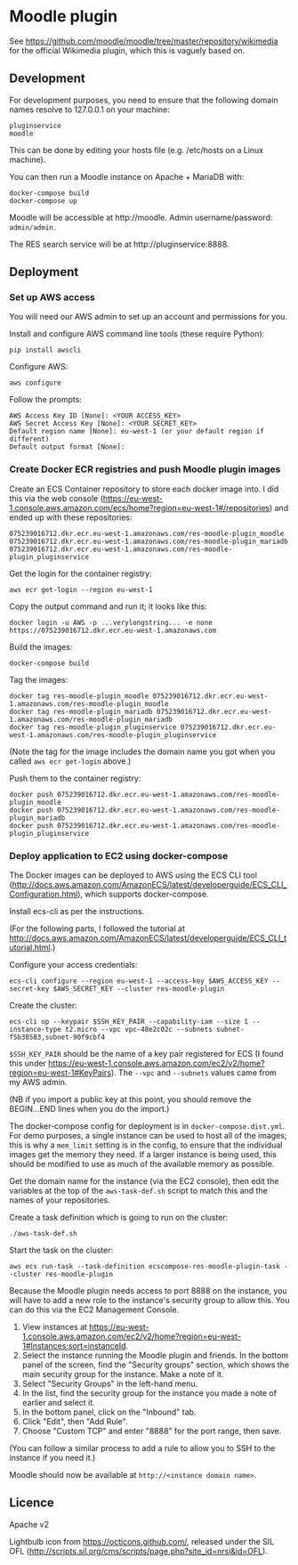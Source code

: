 # Moodle plugin

See https://github.com/moodle/moodle/tree/master/repository/wikimedia for the
official Wikimedia plugin, which this is vaguely based on.

## Development

For development purposes, you need to ensure that the following domain
names resolve to 127.0.0.1 on your machine:

    pluginservice
    moodle

This can be done by editing your hosts file (e.g. /etc/hosts on a Linux
machine).

You can then run a Moodle instance on Apache + MariaDB with:

    docker-compose build
    docker-compose up

Moodle will be accessible at http://moodle. Admin username/password:
`admin/admin`.

The RES search service will be at http://pluginservice:8888.

## Deployment

### Set up AWS access

You will need our AWS admin to set up an account and permissions for you.

Install and configure AWS command line tools (these require Python):

    pip install awscli

Configure AWS:

    aws configure

Follow the prompts:

    AWS Access Key ID [None]: <YOUR ACCESS_KEY>
    AWS Secret Access Key [None]: <YOUR SECRET_KEY>
    Default region name [None]: eu-west-1 (or your default region if different)
    Default output format [None]:

### Create Docker ECR registries and push Moodle plugin images

Create an ECS Container repository to store each docker image into. I did this via the web console (https://eu-west-1.console.aws.amazon.com/ecs/home?region=eu-west-1#/repositories) and ended up with these repositories:

    075239016712.dkr.ecr.eu-west-1.amazonaws.com/res-moodle-plugin_moodle
    075239016712.dkr.ecr.eu-west-1.amazonaws.com/res-moodle-plugin_mariadb
    075239016712.dkr.ecr.eu-west-1.amazonaws.com/res-moodle-plugin_pluginservice

Get the login for the container registry:

    aws ecr get-login --region eu-west-1

Copy the output command and run it; it looks like this:

    docker login -u AWS -p ...verylongstring... -e none https://075239016712.dkr.ecr.eu-west-1.amazonaws.com

Build the images:

    docker-compose build

Tag the images:

    docker tag res-moodle-plugin_moodle 075239016712.dkr.ecr.eu-west-1.amazonaws.com/res-moodle-plugin_moodle
    docker tag res-moodle-plugin_mariadb 075239016712.dkr.ecr.eu-west-1.amazonaws.com/res-moodle-plugin_mariadb
    docker tag res-moodle-plugin_pluginservice 075239016712.dkr.ecr.eu-west-1.amazonaws.com/res-moodle-plugin_pluginservice

(Note the tag for the image includes the domain name you got when you called `aws ecr get-login` above.)

Push them to the container registry:

    docker push 075239016712.dkr.ecr.eu-west-1.amazonaws.com/res-moodle-plugin_moodle
    docker push 075239016712.dkr.ecr.eu-west-1.amazonaws.com/res-moodle-plugin_mariadb
    docker push 075239016712.dkr.ecr.eu-west-1.amazonaws.com/res-moodle-plugin_pluginservice

### Deploy application to EC2 using docker-compose

The Docker images can be deployed to AWS using the ECS CLI tool (http://docs.aws.amazon.com/AmazonECS/latest/developerguide/ECS_CLI_Configuration.html), which supports docker-compose.

Install ecs-cli as per the instructions.

(For the following parts, I followed the tutorial at http://docs.aws.amazon.com/AmazonECS/latest/developerguide/ECS_CLI_tutorial.html.)

Configure your access credentials:

    ecs-cli configure --region eu-west-1 --access-key $AWS_ACCESS_KEY --secret-key $AWS_SECRET_KEY --cluster res-moodle-plugin

Create the cluster:

    ecs-cli up --keypair $SSH_KEY_PAIR --capability-iam --size 1 --instance-type t2.micro --vpc vpc-48e2c02c --subnets subnet-f5b38583,subnet-90f9cbf4

`$SSH_KEY_PAIR` should be the name of a key pair registered for ECS (I found this under https://eu-west-1.console.aws.amazon.com/ec2/v2/home?region=eu-west-1#KeyPairs). The `--vpc` and `--subnets` values came from my AWS admin.

(NB if you import a public key at this point, you should remove the BEGIN...END lines when you do the import.)

The docker-compose config for deployment is in `docker-compose.dist.yml`. For demo purposes, a single instance can be used to host all of the images; this is why a `mem_limit` setting is in the config, to ensure that the individual images get the memory they need. If a larger instance is being used, this should be modified to use as much of the available memory as possible.

Get the domain name for the instance (via the EC2 console), then edit the variables at the top of the `aws-task-def.sh` script to match this and the names of your repositories.

Create a task definition which is going to run on the cluster:

    ./aws-task-def.sh

Start the task on the cluster:

    aws ecs run-task --task-definition ecscompose-res-moodle-plugin-task --cluster res-moodle-plugin

Because the Moodle plugin needs access to port 8888 on the instance, you will have to add a new role to the instance's security group to allow this. You can do this via the EC2 Management Console.

1. View instances at https://eu-west-1.console.aws.amazon.com/ec2/v2/home?region=eu-west-1#Instances:sort=instanceId.
2. Select the instance running the Moodle plugin and friends. In the bottom panel of the screen, find the "Security groups" section, which shows the main security group for the instance. Make a note of it.
3. Select "Security Groups" in the left-hand menu.
4. In the list, find the security group for the instance you made a note of earlier and select it.
5. In the bottom panel, click on the "Inbound" tab.
6. Click "Edit", then "Add Rule".
7. Choose "Custom TCP" and enter "8888" for the port range, then save.

(You can follow a similar process to add a rule to allow you to SSH to the instance if you need it.)

Moodle should now be available at `http://<instance domain name>`.

## Licence

Apache v2

Lightbulb icon from https://octicons.github.com/, released under the SIL OFL
(http://scripts.sil.org/cms/scripts/page.php?site_id=nrsi&id=OFL).
